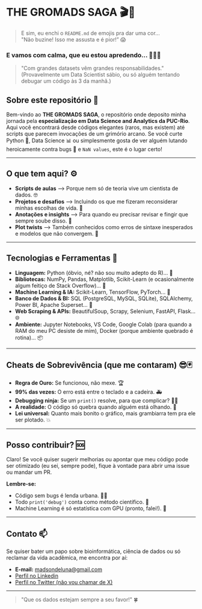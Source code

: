 # THE GROMADS SAGA 🎬🤩

>E sim, eu enchi o `README.md` de emojis pra dar uma cor... <br>
>"Não buzine! Isso me assusta e é pior!” 😱 

<h3>E vamos com calma, que eu estou apredendo... 🥹🙏🏼</h3>

> "Com grandes datasets vêm grandes responsabilidades." <br> (Provavelmente um Data Scientist sábio, ou só alguém tentando debugar um código às 3 da manhã.)

## Sobre este repositório 🌟

Bem-vindo ao **THE GROMADS SAGA**, o repositório onde deposito minha jornada pela **especialização em Data Science and Analytics da PUC-Rio**. Aqui você encontrará desde códigos elegantes (raros, mas existem) até scripts que parecem invocações de um grimório arcano. Se você curte Python 🐍, Data Science 📊 ou simplesmente gosta de ver alguém lutando heroicamente contra bugs 🐛 e `NaN values`, este é o lugar certo!

---

## O que tem aqui? ⚙️

- **Scripts de aulas** –> Porque nem só de teoria vive um cientista de dados. 🤓
- **Projetos e desafios** –> Incluindo os que me fizeram reconsiderar minhas escolhas de vida. 🤯  
- **Anotações e insights** –> Para quando eu precisar revisar e fingir que sempre soube disso. 📝  
- **Plot twists** –> Também conhecidos como erros de sintaxe inesperados e modelos que não convergem. 🔄

---

## Tecnologias e Ferramentas 🧮

- **Linguagem:** Python (óbvio, né? não sou muito adepto do R)... 🐍  
- **Bibliotecas:** NumPy, Pandas, Matplotlib, Scikit-Learn (e ocasionalmente algum feitiço de Stack Overflow)... 📑 
- **Machine Learning & IA:** Scikit-Learn, TensorFlow, PyTorch... 🤖  
- **Banco de Dados & BI:** SQL (PostgreSQL, MySQL, SQLite), SQLAlchemy, Power BI, Apache Superset... 💾  
- **Web Scraping & APIs:** BeautifulSoup, Scrapy, Selenium, FastAPI, Flask... 🌐  
- **Ambiente:** Jupyter Notebooks, VS Code, Google Colab (para quando a RAM do meu PC desiste de mim), Docker (porque ambiente quebrado é rotina)... 📦

---

## Cheats de Sobrevivência (que me contaram) 😎🃏

- **Regra de Ouro:** Se funcionou, não mexe. 🏆  
- **99% das vezes:** O erro está entre o teclado e a cadeira. 🚑 
- **Debugging ninja:** Se um `print()` resolve, para que complicar? 🦹🏼
- **A realidade:** O código só quebra quando alguém está olhando. 👀  
- **Lei universal:** Quanto mais bonito o gráfico, mais grambiarra tem pra ele ser plotado. 💥

---

## Posso contribuir? 🆘

Claro! Se você quiser sugerir melhorias ou apontar que meu código pode ser otimizado (eu sei, sempre pode), fique à vontade para abrir uma issue ou mandar um PR.

**Lembre-se:**  
- Código sem bugs é lenda urbana. 🐞🚫  
- Todo `print('debug')` conta como método científico. 🔬  
- Machine Learning é só estatística com GPU (pronto, falei!). 🧠

---

## Contato 📫

Se quiser bater um papo sobre bioinformática, ciência de dados ou só reclamar da vida acadêmica, me encontra por aí:

- **E-mail:** madsondeluna@gmail.com  
- [Perfil no Linkedin](https://www.linkedin.com/in/madsonaragao/)  
- [Perfil no Twitter (não vou chamar de X)](https://twitter.com/mdsnllndlnrg)

---

> "Que os dados estejam sempre a seu favor!" 🍀
